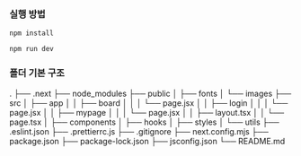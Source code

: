 ### 실행 방법

```
npm install
```

```
npm run dev
```



### 폴더 기본 구조
.
├── .next
├── node_modules
├── public
│   ├── fonts
│   └── images
├── src
│   ├── app
│   │   ├── board
│   │   │   └── page.jsx
│   │   ├── login
│   │   │   └── page.jsx
│   │   ├── mypage
│   │   │   └── page.jsx
│   │   ├── layout.tsx
│   │   └── page.tsx
│   ├── components
│   ├── hooks
│   ├── styles
│   └── utils
├── .eslint.json
├── .prettierrc.js
├── .gitignore
├── next.config.mjs
├── package.json
├── package-lock.json
├── jsconfig.json
└── README.md
